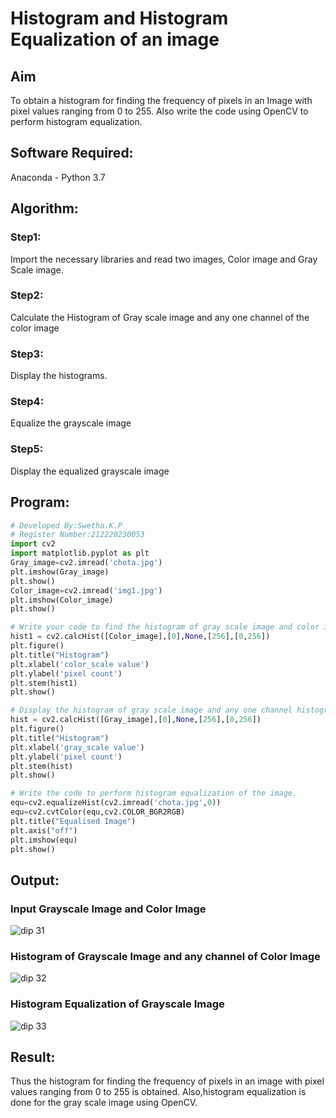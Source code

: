 # Histogram and Histogram Equalization of an image
## Aim
To obtain a histogram for finding the frequency of pixels in an Image with pixel values ranging from 0 to 255. Also write the code using OpenCV to perform histogram equalization.

## Software Required:
Anaconda - Python 3.7

## Algorithm:
### Step1:
Import the necessary libraries and read two images, Color image and Gray Scale image.

### Step2:
Calculate the Histogram of Gray scale image and any one channel of the color image

### Step3:
Display the histograms.

### Step4:
Equalize the grayscale image

### Step5:
Display the equalized grayscale image

## Program:
```python
# Developed By:Swetha.K.P
# Register Number:212220230053
import cv2
import matplotlib.pyplot as plt
Gray_image=cv2.imread('chota.jpg')
plt.imshow(Gray_image)
plt.show()
Color_image=cv2.imread('img1.jpg')
plt.imshow(Color_image)
plt.show()

# Write your code to find the histogram of gray scale image and color image channels.
hist1 = cv2.calcHist([Color_image],[0],None,[256],[0,256])
plt.figure()
plt.title("Histogram")
plt.xlabel('color_scale value')
plt.ylabel('pixel count')
plt.stem(hist1)
plt.show()

# Display the histogram of gray scale image and any one channel histogram from color image
hist = cv2.calcHist([Gray_image],[0],None,[256],[0,256])
plt.figure()
plt.title("Histogram")
plt.xlabel('gray_scale value')
plt.ylabel('pixel count')
plt.stem(hist)
plt.show()

# Write the code to perform histogram equalization of the image. 
equ=cv2.equalizeHist(cv2.imread('chota.jpg',0))
equ=cv2.cvtColor(equ,cv2.COLOR_BGR2RGB)
plt.title("Equalised Image")
plt.axis("off")
plt.imshow(equ)
plt.show()
```
## Output:
### Input Grayscale Image and Color Image
![dip 31](https://user-images.githubusercontent.com/75235209/165315485-575f299d-f76d-4597-a5a7-1064e88cfa17.PNG)

### Histogram of Grayscale Image and any channel of Color Image
![dip 32](https://user-images.githubusercontent.com/75235209/165315560-0774dd35-0855-4cd1-8fd4-0dd53e2b4b8e.PNG)


### Histogram Equalization of Grayscale Image
![dip 33](https://user-images.githubusercontent.com/75235209/165315612-b2b57e8e-d47e-4441-9e62-619fff950d8b.PNG)

## Result: 
Thus the histogram for finding the frequency of pixels in an image with pixel values ranging from 0 to 255 is obtained. Also,histogram equalization is done for the gray scale image using OpenCV.
